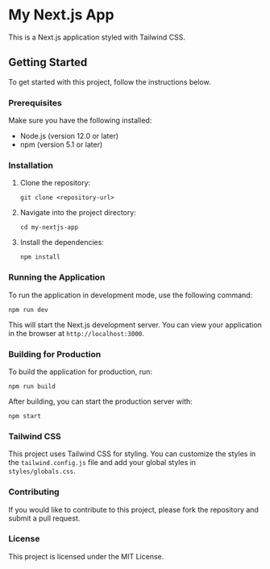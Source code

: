 # My Next.js App

This is a Next.js application styled with Tailwind CSS.

## Getting Started

To get started with this project, follow the instructions below.

### Prerequisites

Make sure you have the following installed:

- Node.js (version 12.0 or later)
- npm (version 5.1 or later)

### Installation

1. Clone the repository:

   ```
   git clone <repository-url>
   ```

2. Navigate into the project directory:

   ```
   cd my-nextjs-app
   ```

3. Install the dependencies:

   ```
   npm install
   ```

### Running the Application

To run the application in development mode, use the following command:

```
npm run dev
```

This will start the Next.js development server. You can view your application in the browser at `http://localhost:3000`.

### Building for Production

To build the application for production, run:

```
npm run build
```

After building, you can start the production server with:

```
npm start
```

### Tailwind CSS

This project uses Tailwind CSS for styling. You can customize the styles in the `tailwind.config.js` file and add your global styles in `styles/globals.css`.

### Contributing

If you would like to contribute to this project, please fork the repository and submit a pull request.

### License

This project is licensed under the MIT License.